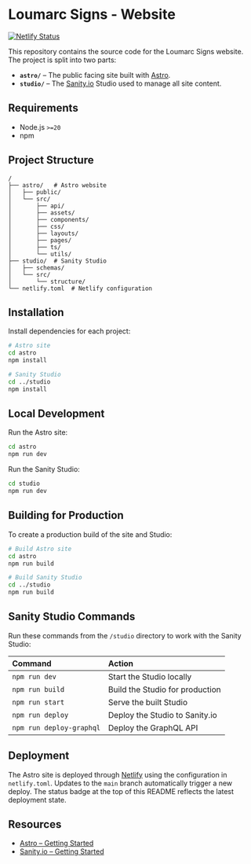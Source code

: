 # Loumarc Signs - Website
[![Netlify Status](https://api.netlify.com/api/v1/badges/7622e9a9-a159-4057-becd-8c914fdbd01e/deploy-status)](https://app.netlify.com/sites/loumarc-signs/deploys)

This repository contains the source code for the Loumarc Signs website. The project is split into two parts:

- **`astro/`** – The public facing site built with [Astro](https://astro.build/).
- **`studio/`** – The [Sanity.io](https://www.sanity.io/) Studio used to manage all site content.

## Requirements
- Node.js `>=20`
- npm

## Project Structure

```
/
├── astro/   # Astro website
│   ├── public/
│   └── src/
│       ├── api/
│       ├── assets/
│       ├── components/
│       ├── css/
│       ├── layouts/
│       ├── pages/
│       ├── ts/
│       └── utils/
├── studio/  # Sanity Studio
│   ├── schemas/
│   └── src/
│       └── structure/
└── netlify.toml  # Netlify configuration
```

## Installation
Install dependencies for each project:

```bash
# Astro site
cd astro
npm install

# Sanity Studio
cd ../studio
npm install
```

## Local Development
Run the Astro site:

```bash
cd astro
npm run dev
```

Run the Sanity Studio:

```bash
cd studio
npm run dev
```

## Building for Production
To create a production build of the site and Studio:

```bash
# Build Astro site
cd astro
npm run build

# Build Sanity Studio
cd ../studio
npm run build
```

## Sanity Studio Commands

Run these commands from the `/studio` directory to work with the Sanity Studio:

| Command | Action |
| :--------------------- | :--------------------------------------------- |
| `npm run dev` | Start the Studio locally |
| `npm run build` | Build the Studio for production |
| `npm run start` | Serve the built Studio |
| `npm run deploy` | Deploy the Studio to Sanity.io |
| `npm run deploy-graphql` | Deploy the GraphQL API |

## Deployment

The Astro site is deployed through [Netlify](https://www.netlify.com/) using the
configuration in `netlify.toml`. Updates to the `main` branch automatically
trigger a new deploy. The status badge at the top of this README reflects the
latest deployment state.

## Resources
- [Astro – Getting Started](https://docs.astro.build/en/getting-started/)
- [Sanity.io – Getting Started](https://www.sanity.io/docs/getting-started-with-sanity)

